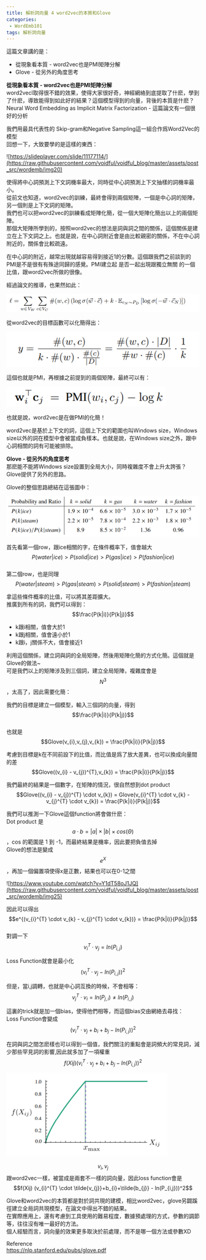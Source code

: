 ```yaml
---                               
title: 解析詞向量 4 word2vec的本質和Glove                               
categories:                               
 - WordEmb101                               
tags: 解析詞向量                               
---                               
```

                     
這篇文章講的是：             
- 從現象看本質 - word2vec也是PMI矩陣分解    
- Glove - 從另外的角度思考    


**從現象看本質 - word2vec也是PMI矩陣分解**   
word2vecl取得很不錯的效果，使得大家很好奇，神經網絡到底提取了什麽，學到了什麽，導致能得到如此好的結果？這個模型得到的向量，背後的本質是什麽？   
Neural Word Embedding as Implicit Matrix Factorization - 這篇論文有一個很好的分析   
   
我們用最具代表性的 Skip-gram和Negative Sampling這一組合作爲Word2Vec的模型   
回想一下，大致要學的是這樣的東西：   
   
![https://slideplayer.com/slide/11177114/](https://raw.githubusercontent.com/voidful/voidful_blog/master/assets/post_src/wordemb/img20)   
   
   
使得將中心詞預測上下文詞機率最大，同時從中心詞預測上下文抽樣的詞機率最小。   
從前文也知道，word2vec的訓練，最終會得到兩個矩陣，一個是中心詞的矩陣，另一個則是上下文詞的矩陣。   
我們也可以把word2vec的訓練看成矩陣化簡，從一個大矩陣化簡出以上的兩個矩陣。   
那個大矩陣所學到的，按照word2vec的想法是詞與詞之間的關係，這個關係是建立在上下文詞之上。也就是說，在中心詞附近會是由比較親密的關係，不在中心詞附近的，關係會比較疏遠。   
   
在中心詞的附近，越常出現就越容易得到接近1的分數。這個跟我們之前談到的PMI是不是很有有殊途同歸的感覺。PMI建立起 是否一起出現跟獨立無關 的一個比值，跟word2vec所做的很像。   
   
經過論文的推導，也果然如此：   
   
![](https://raw.githubusercontent.com/voidful/voidful_blog/master/assets/post_src/wordemb/img21)    
   
   
從word2vec的目標函數可以化簡得出：   
   
![](https://raw.githubusercontent.com/voidful/voidful_blog/master/assets/post_src/wordemb/img22)     
   
   
這個也就是PMI，再根據之前提到的兩個矩陣，最終可以有：   
   
![](https://raw.githubusercontent.com/voidful/voidful_blog/master/assets/post_src/wordemb/img23)      
   
   
也就是說，word2vec是在做PMI的化簡！   
   
word2vec是基於上下文的詞，這個上下文的範圍也叫Windows size，Windows size以外的詞在模型中會被當成負樣本。也就是說，在Windows size之外，跟中心詞相關的詞有可能被排除。   

**Glove - 從另外的角度思考**      
那麽能不能將Windows size設置到全局大小，同時複雜度不會上升太誇張？   
Glove提供了另外的思路。   
   
   
Glove的整個思路總結在這張圖中：   
   
![](https://raw.githubusercontent.com/voidful/voidful_blog/master/assets/post_src/wordemb/img24)     
   
   
首先看第一個row，跟ice相關的字，在條件概率下，值會越大   
$$P(water|ice) > P(solid|ice) > P(gas|ice) > P(fashion|ice)$$   
第二個row，也是同理   
$$P(water|steam) > P(gas|steam) > P(solid|steam) > P(fashion|steam)$$   
   
拿這些條件概率的比值，可以將其差距擴大。   
推廣到所有的詞，我們可以得到：$$\frac{P(k|i)}{P(k|j)}$$   
   
- k跟i相關，值會大於1   
- k跟j相關，值會遠小於1   
- k跟i，j關係不大，值會接近1   
   
利用這個關係，建立詞與詞的全局矩陣，然後用矩陣化簡的方式化簡。這個就是Glove的做法~   
可是我們以上的矩陣涉及到三個詞，建立全局矩陣，複雜度會是$$N^3$$，太高了，因此需要化簡：   
   
我們的目標是建立一個模型，輸入三個詞的向量，得到   
$$\frac{P(k|i)}{P(k|j)}$$   
也就是   
$$Glove(v_{i},v_{j},v_{k}) = \frac{P(k|i)}{P(k|j)}$$    
   
考慮到目標是k在不同前設下的比值，而比值是爲了放大差異，也可以換成向量間的差   
$$Glove((v_{i} - v_{j})^{T},v_{k}) =  \frac{P(k|i)}{P(k|j)}$$   
   
我們最終的結果是一個數字，在矩陣的情況，很自然想到dot product   
$$Glove((v_{i} - v_{j})^{T} \cdot v_{k}) = Glove(v_{i}^{T} \cdot v_{k} - v_{j}^{T} \cdot v_{k}) = \frac{P(k|i)}{P(k|j)}$$   
   
我們可以推測一下Glove這個function將會做什麽：   
Dot product 是 $$a \cdot b = |a| \times |b| \times cos(\Theta)$$，cos 的範圍是 1 到 -1，而最終結果是機率，因此要把負值去掉   
Glove的想法是變成 $$e^X$$，再加一個偏置項使得x是正數，結果也可以在0-1之間   
   
![https://www.youtube.com/watch?v=Y1dT58oJ1JQ](https://raw.githubusercontent.com/voidful/voidful_blog/master/assets/post_src/wordemb/img25)   
   
因此可以得出   
$$e^{(v_{i}^{T} \cdot v_{k} - v_{j}^{T} \cdot v_{k})}  = \frac{P(k|i)}{P(k|j)}$$   
對調一下   
$$v_{i}^{T} \cdot v_{j} = ln(P_{i,j})$$    
   
Loss Function就會是最小化   
$$(v_{i}^{T} \cdot v_{j} - ln(P_{i,j}))^2$$   
   
但是，當i,j調轉，也就是中心詞互換的時候，不會相等：   
$$v_{j}^{T} \cdot v_{i} = ln(P_{j,i}) \neq ln(P_{i,j})$$   
   
這裏的trick就是加一個bias，使得他們相等，而這個bias交由網絡去尋找：   
Loss Function會變成   
$$(v_{i}^{T} \cdot v_{j}+b_{i}+b_{j} - ln(P_{i,j}))^2$$   
   
在詞與詞之間怎麽樣也可以得到一個值，我們關注的重點會是詞頻大的常見詞，減少那些罕見詞的影響,因此就多加了一項權重   
$$f(Xij) (v_{i}^{T} \cdot v_{j}+b_{i}+b_{j} - ln(P_{i,j}))^2$$   
   
![](https://raw.githubusercontent.com/voidful/voidful_blog/master/assets/post_src/wordemb/img26)     
   
   
$$v_{i},v_{j}$$跟word2vec一樣，被當成是兩套不一樣的詞向量，因此loss function會是   
$$f(Xij) (v_{i}^{T} \cdot \tilde{v_{j}}+b_{i}+\tilde{b_{j}} - ln(P_{i,j}))^2$$   
   
Glove和word2vec的本質都是對於詞共現的建模，相比word2vec，glove另闢蹊徑建立全局詞共現模型，在論文中得出不錯的結果。   
在實際應用上，還有考慮到工具使用的難易程度，數據預處理的方式，參數的調節等，往往沒有唯一最好的方法。   
個人經驗而言，詞向量的效果更多取決於前處理，而不是哪一個方法或參數XD   
   
Reference   
https://nlp.stanford.edu/pubs/glove.pdf       